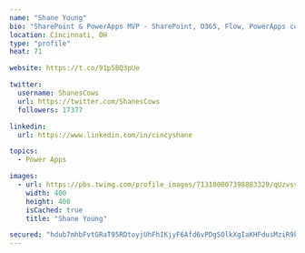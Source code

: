 ```yaml
---
name: "Shane Young"
bio: "SharePoint & PowerApps MVP - SharePoint, O365, Flow, PowerApps consulting? @PowerApps911 | Pure Snark? You found it."
location: Cincinnati, OH
type: "profile"
heat: 71

website: https://t.co/91p5BQ3pUe

twitter:
  username: ShanesCows
  url: https://twitter.com/ShanesCows
  followers: 17377

linkedin:
  url: https://www.linkedin.com/in/cincyshane

topics:
  - Power Apps

images:
  - url: https://pbs.twimg.com/profile_images/713100007398883329/qUzvsvQ3_400x400.jpg
    width: 400
    height: 400
    isCached: true
    title: "Shane Young"

secured: "hdub7mhbFvtGRaT95RDtoyjUhFhIKjyF6Afd6vPDgSOlkXgIaKHFdusMziR9kuuM4lP0SOTdA0IASr58FBmjltrGGBtOkkp4zSi9v/0zQJZjCziS9niYUkFVRnLAv7uADzdzize/UJjCvUwe1EcWPzKAr1+kM+TKPU3V3mEvUeDndb5ebdFYN3qubjpNQsKByfITb6N/5jOoPvrH2jQ6b7tP/3TfqYwbYtzVh0M/OrHfRLCEGUE3mqgoTtIdoNTTKInrMj8vMoDVOUX6pyOgJWqBQtw/WCu7lXKf3C0i2JWsju5c/m5eeqpChGYwpE9b1dqkhKjwrJKZwo821E9EC8GWVjECabioOEvMwqcUJyHROCbpdTgHHj9FwayV7EKEZpfgEf9JEGRF/qD22i+hyO4K5MaKYpbRAnDt3rOObD4=;Sh6+VrnXvx/MnjU/GURONg=="
---
```


